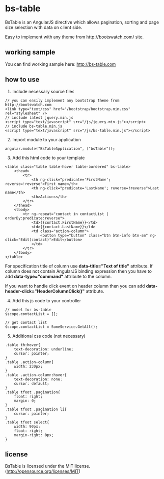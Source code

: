 # bs-table

BsTable is an AngularJS directive which allows pagination, sorting and page size selection with data on client side.

Easy to implement with any theme from http://bootswatch.com/ site.

## working sample

You can find working sample here: http://bs-table.com

## how to use

1) Include necessary source files

```
// you can easily implement any bootstrap theme from http://bootswatch.com
<link type="text/css" href="/bootstrap/bootstrap.min.css" rel="stylesheet" />
// include latest jquery.min.js
<script type="text/javascript" src="/js/jquery.min.js"></script>
// include bs-table.min.js
<script type="text/javascript" src="/js/bs-table.min.js"></script>
```

2) Import module to your application

```
angular.module("BsTableApplication", ["bsTable"]);
```

3) Add this html code to your template

```
<table class="table table-hover table-bordered" bs-table>
    <thead>
        <tr>
            <th ng-click="predicate='FirstName'; reverse=!reverse">First name</th>
            <th ng-click="predicate='LastName'; reverse=!reverse">Last name</th>
            <th>Actions</th>
        </tr>
    </thead>
    <tbody>
        <tr ng-repeat="contact in contactList | orderBy:predicate:reverse">
            <td>{{contact.FirstName}}</td>
            <td>{{contact.LastName}}</td>
            <td class="action-column">
                <button type="button" class="btn btn-info btn-sm" ng-click="Edit(contact)">Edit</button>
            </td>
        </tr>
    </tbody>
</table>
```
For specification title of column use **data-title="Text of title"** attribute. If column does not contain AngularJS binding expression then you have to add **data-type="command"** attribute to the column.

If you want to handle click event on header column then you can add **data-header-click="HeaderColumnClick()"** attribute.

4) Add this js code to your controller

```
// model for bs-table
$scope.contactList = [];

// get contact list
$scope.contactList = SomeService.GetAll();
```
5) Additional css code (not necessary)

```
.table th:hover{
    text-decoration: underline;
    cursor: pointer;
}
.table .action-column{
    width: 230px;
}
.table .action-column:hover{
    text-decoration: none;
    cursor: default;
}
.table tfoot .pagination{
    float: right;
    margin: 0;
}
.table tfoot .pagination li{
    cursor: pointer;
}
.table tfoot select{
    width: 90px;
    float: right;
    margin-right: 8px;
}
```

## license

BsTable is licensed under the MIT license. (http://opensource.org/licenses/MIT)
